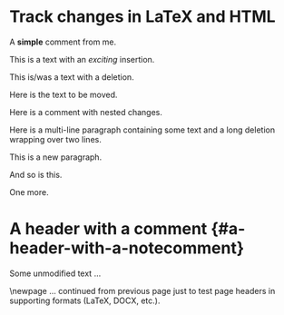 Track changes in LaTeX and HTML
===============================

A **simple** comment from me.

This is a text with an *exciting* insertion.

This is/was a text with a deletion.

Here is the text to be moved.

Here is a comment with nested changes.

Here is a multi-line paragraph containing some text and a long deletion wrapping over two lines.

This is a new paragraph.

And so is this.

One more.

A header with a comment {#a-header-with-a-notecomment}
=======================

Some unmodified text ...

\newpage
... continued from previous page just to test page headers in supporting formats (LaTeX, DOCX, etc.).
